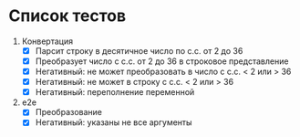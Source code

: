 # Список тестов

1. Конвертация
    - [x] Парсит строку в десятичное число по с.с. от 2 до 36
    - [x] Преобразует число с с.с. от 2 до 36 в строковое представление
    - [x] Негативный: не может преобразовать в число с с.с. < 2 или > 36
    - [x] Негативный: не может в строку с с.с. < 2 или > 36
    - [x] Негативный: переполнение переменной

2. e2e
    - [x] Преобразование
    - [x] Негативный: указаны не все аргументы
